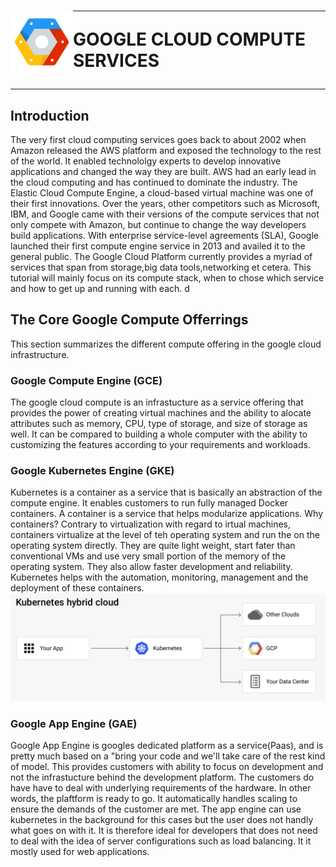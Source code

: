 <h1> <img alt="icon" src="../images/icon.png" width="100" style ="float:left"> <hr>GOOGLE CLOUD COMPUTE SERVICES <hr></h1>


## Introduction

The very first cloud computing services goes back to about 2002 when Amazon released the AWS platform and exposed the technology to the rest of the world. It enabled technololgy experts to develop innovative applications and changed the way they are built. AWS had an early lead in the cloud computing and has continued to dominate the industry. The Elastic Cloud Compute Engine, a cloud-based virtual machine was one of their first innovations. Over the years, other competitors such as Microsoft, IBM, and Google came with their versions of the compute services that not only compete with Amazon, but continue to change the way developers build applications. With enterprise service-level agreements (SLA), Google launched their first compute engine service in 2013 and availed it to the general public. The Google Cloud Platform currently provides a myriad of services that span from storage,big data tools,networking et cetera. This tutorial will mainly focus on its compute stack, when to chose which service and how to get up and running with each. 
d
## The Core Google Compute Offerrings
This section summarizes the different compute offering in the google cloud infrastructure. 

 ### Google Compute Engine (GCE)
  
The google cloud compute is an infrastucture as a service offering that provides the power of creating virtual machines and the ability to alocate attributes such as memory, CPU, type of storage, and size of storage as well. It can be compared to building a whole computer with the ability to customizing the features according to your requirements and workloads.

### Google Kubernetes Engine (GKE)

Kubernetes is a container as a service that is basically an abstraction of the compute engine. It enables customers to run fully managed Docker containers. A container is a service that helps modularize applications. Why containers? Contrary to virtualization with regard to irtual machines, containers virtualize at the level of teh operating system and run the on the operating system directly. They are quite light weight, start fater than conventional VMs and use very small portion of the memory of the operating system. They also allow faster development and reliability. Kubernetes helps with the automation, monitoring, management and the deployment of these containers. 
![](../images/kubernetes.png)

### Google App Engine (GAE)
  
Google App Engine is googles dedicated platform as a service(Paas), and is pretty much based on a "bring your code and we'll take care of the rest kind of model. This provides customers with ability to focus on development and not the infrastucture behind the development platform. The customers do have have to deal with underlying requirements of the hardware. In other words, the plaftform is ready to go. It automatically handles scaling to ensure the demands of the customer are met. The app engine can use kubernetes in the background for this cases but the user does not handly what goes on with it. It is therefore ideal for developers that does not need to deal with the idea of server configurations such as load balancing. It it mostly used for web applications.

